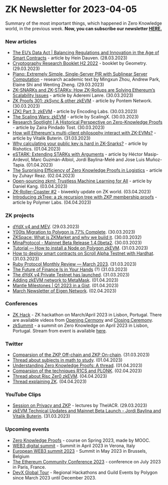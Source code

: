 # ZK Newsletter for 2023-04-05
Summary of the most important things, which happened in Zero Knowledge world, in the previous week. **Now, you can subscribe our newsletter [HERE.](https://zknewsletter.com/)**

### New articles 
* [The EU’s Data Act | Balancing Regulations and Innovation in the Age of Smart Contracts](https://dusk.network/news/the-eus-data-act-balancing-regulations-and-innovation-in-the-age-of-smart-contracts) - article by Hein Dauven. (28.03.2023)
* [Cryptography Research Booklet H2 2022](https://geometry.xyz/notebook-pdf/cryptography-research-booklet-h2-2022) - booklet by Geometry. (29.03.2023)
* [Piano: Extremely Simple, Single-Server PIR with Sublinear Server Computation](https://eprint.iacr.org/2023/452) - research academic text by Mingxun Zhou, Andrew Park, Elaine Shi and Wenting Zheng. (29.03.2023)
* [ZK-SNARKs and ZK-STARKs; How ZK-Rollups are Solving Ethereum’s Scalability Issues](https://medium.com/coinmonks/zk-snarks-and-zk-starks-how-zk-rollups-are-solving-ethereums-scalability-issues-bb4282be2dfd) - article by Aderemi Lanre. (30.03.2023)
* [ZK Proofs 301: zkSync & other zkEVM](https://blog.pontem.network/zk-proofs-301-zksync-other-zkevm-b28641dc8565) - article by Pontem Network. (30.03.2023)
* [[ZK] Part 3: zkEVM](https://medium.com/@encodinglabs/zk-part-3-zkevm-882369f45f21) - article by Encoding Labs. (30.03.2023)
* [The Scaling Wars: zkEVM](https://medium.com/@scalingx/the-scaling-wars-zkevm-a71f846ccb6d) - article by ScalingX. (30.03.2023)
* [Research Spotlight | A Historical Perspective on Zero-Knowledge Proofs](https://dusk.network/news/research-spotlight-a-historical-perspective-on-zero-knowledge-proofs) - article by Zaira Pindado Tost. (30.03.2023)
* [How will Ethereum's multi-client philosophy interact with ZK-EVMs?](https://vitalik.eth.limo/general/2023/03/31/zkmulticlient.html) - article by Vitalik Buterin. (31.03.2023)
* [Why calculating your public key is hard in ZK-Snarks?](https://medium.com/@rishotics/why-calculating-your-public-key-is-hard-in-zk-snarks-6f83029503fb) - article by Rishotics. (01.04.2023)
* [eSTARK: Extending STARKs with Arguments](https://eprint.iacr.org/2023/474) - article by Héctor Masip-Ardevol, Marc Guzmán-Albiol, Jordi Baylina-Melé and Jose Luis Muñoz-Tapia. (01.04.2023)
* [The Surprising Efficiency of Zero Knowledge Proofs in Logistics](https://medium.com/@zuhayr.reaz/as-i-wandered-through-the-crowded-terminals-of-laguardia-airport-an-intriguing-question-crossed-my-3b389f797223) - article by Zuhayr Reaz. (02.04.2023)
* [Open-sourcing zkml: Trustless Machine Learning for All](https://medium.com/@danieldkang/open-sourcing-zkml-trustless-machine-learning-for-all-f5ee1dbf2499) - article by Daniel Kang. (03.04.2023)
* [ZK-Roller-Coaster #2](https://taiko.mirror.xyz/_Q6J3KXjPQEs0f29G6Lx-0bzUFH_X8lgn2UEHBNfNC4) - biweekly update on ZK world. (03.04.2023)
* [Introducing zkTree: a zk recursion tree with ZKP membership proofs](https://polymerlabs.medium.com/introducing-zktree-a-zk-recursion-tree-with-zkp-membership-proofs-571a244e3169) - article by Polymer Labs. (04.04.2023)

### ZK projects
* [dYdX v4 and MEV](https://dydx.exchange/blog/dydx-v4-and-mev). (29.03.2023)
* [Y00ts Migration to Polygon is 77% Complete](https://polygon.technology/blog/y00ts-migration-to-polygon-is-77-complete). (30.03.2023)
* [ZKSpace: What is ZKMarket and why we build it](https://www.zks.org/blog/326). (30.03.2032)
* [MinaProtocol -  Mainnet Beta Release 1.4.0beta2](https://github.com/MinaProtocol/mina/releases/tag/1.4.0beta2). (30.03.2023)
* [Tutorial — How to install a Node on Polygon zkEVM](https://medium.com/@akabane.kurodo786/tutorial-how-to-install-a-node-on-polygon-zkevm-23c4c2028583). (31.03.2023)
* [How to deploy smart contracts on Scroll Alpha Testnet with Hardhat](https://hanspham.medium.com/how-to-deploy-smart-contracts-on-scroll-alpha-testnet-with-hardhat-d86e7a7f2add). (31.03.2023)
* [Ruby Protocol Monthly Review — March 2023](https://rubyprotocol.medium.com/ruby-protocol-monthly-review-march-2023-69c5a045e2c8). (31.03.2023)
* [The Future of Finance Is in Your Hands](https://www.qredo.com/blog/the-future-of-finance-is-in-your-hands) (?) (31.03.2023)
* [The dYdX v4 Private Testnet has launched](https://twitter.com/AntonioMJuliano/status/1641872682592395280?s=20). (31.03.2023)
* [Adding zkEVM network to MetaMask](https://medium.com/@Juan_In_The_Chain/adding-zkevm-network-to-metamask-84f56c363522). (01.04.2023)
* [Mantle Milestones | Q1 2023 in a Gist](https://medium.com/0xmantle/mantle-milestones-q1-2023-in-a-gist-668eb09a9e7d). (01.04.2023)
* [March Newsletter of Eigen Network](https://eigenlab.medium.com/march-newsletter-of-eigen-network-89f701b83d04). (02.04.2023)

### Conferences
* [ZK Hack](https://zkhack.dev/?utm_source=substack&utm_medium=email) - ZK hackathon on March/April 2023 in Lisbon, Portugal. There are available videos from [Opening Cermony](https://www.youtube.com/watch?v=UIIHXQD9fkQ) and [Closing Ceremony](https://www.youtube.com/watch?v=GjxNsZ-Gg-Q).
* [zkSummit](https://www.zksummit.com/) - a summit on Zero Knowledge on April 2023 in Lisbon, Portugal. Stream from event is available [here](https://www.youtube.com/watch?v=YwSGyNr_yUU).

### Twitter
* [Comparsion of the ZKP Off-chain and ZKP On-chain](https://twitter.com/Delphi_Digital/status/1641864822894518287). (31.03.2023)
* [Thread about subjects in math to study](https://twitter.com/zkpodai/status/1642124500417548290). (01.04.2023)
* [Understanding Zero Knowledge Proofs: A thread](https://twitter.com/vedangvatsa/status/1641949874496360448). (01.04.2023)
* [Comparsion of the techniques R1CS and PLONK](https://twitter.com/backaes/status/1642061063335346176). (02.04.2023)
* [Thread about Risc Zer0 zkEVM](https://twitter.com/expctchaos/status/1643342685250682880). (04.04.2023)
* [Thread explaining ZK](https://twitter.com/zk_sjp/status/1643361392404336640). (04.04.2023)

### YouTube Clips
* [Session on Privacy and ZKP](https://www.youtube.com/watch?v=MwTK6ZQhOQg) - lectures by TheIACR. (29.03.2023)
* [zkEVM Technical Updates and Mainnet Beta Launch - Jordi Baylina and Vitalik Buterin](https://www.youtube.com/watch?v=UvQIX5i09A4). (31.03.2023)

### Upcoming events
* [Zero Knowledge Proofs](https://zk-learning.org/) - course on Spring 2023, made by MOOC.
* [WEB3 digital summit](https://web3digitalsummit.com/) - Summit in April 2023 in Verona, Italy
* [European WEB3 summit 2023](https://www.web3eurosummit.eu/) - Summit in May 2023 in Brussels, Belgium
* [The Ethereum Community Conference 2023](https://www.ethcc.io/) - conference on July 2023 in Paris, France.
* [DevX Global Tour](https://polygon.technology/blog/polygon-labs-announces-devx-global-tour) - Regional Hackathons and Guild Events by Polygon since March 2023 until December 2023.
